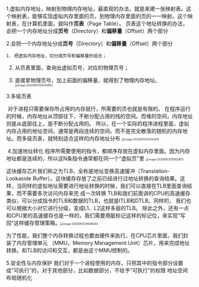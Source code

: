 1.虚拟内存地址，映射到物理内存地址，最直观的办法，就是来建一张映射表。这个映射表，能够实现虚拟内存里面的页，到物理内存里面的页的一一映射。这个映射表，在计算机里面，就叫作**页表**（Page Table）。 
页表这个地址转换的办法，会把一个内存地址分成**页号**（Directory）和**偏移量**（Offset）两个部分

2.会把一个内存地址分成**页号**（Directory）和**偏移量**（Offset）两个部分

	1. 把虚拟内存地址，切分成页号和偏移量的组合； 

2. 从页表里面，查询出虚拟页号，对应的物理页号； 

3. 直接拿物理页号，加上前面的偏移量，就得到了物理内存地址。
   <img src="/Users/wangfusheng/Library/Application Support/typora-user-images/image-20200913134535650.png" alt="image-20200913134535650" style="zoom:50%;" />

3.多级页表

​	 对于进程只需要保存所占用的内存就行，所需要的页也就是有限的。
​     在程序运行的时候，内存地址从顶部往下，不断分配占用的栈的空间。而堆的空间，内存地址则是从底部往上，是不断分配占用的。 所以，在一个实际的程序进程里面，虚拟内存占用的地址空间，通常是两段连续的空间。而不是完全散落的随机的内存地址。而多级页表，就特别适合这样的内存地址分布
<img src="/Users/wangfusheng/Library/Application Support/typora-user-images/image-20200913134743475.png" alt="image-20200913134743475" style="zoom:50%;" />

​	4.加速地址转化
​			程序所需要使用的指令，都顺序存放在虚拟内存里面。因为内存地址都是连续的，所以这N条指令通常都在同一个“虚拟页”里			<img src="/Users/wangfusheng/Library/Application Support/typora-user-images/image-20200913135552803.png" alt="image-20200913135552803" style="zoom:50%;" />

​			这块缓存芯片我们称之为TLB，全称是地址变换高速缓冲（Translation-Lookaside Buffer）。这块缓存存放了之前已经进行过地址转换的查询结果。这样，当同样的虚拟地址需要进行地址转换的时候，我们可以直接在TLB里面查询结果，而不需要多次访问内存来完 成一次转换
​			TLB和我们前面讲的CPU的高速缓存类似，可以分成指令的TLB和数据的TLB，也就是ITLB和DTLB。同样的， 我们也可以根据大小对它进行分级，变成L1、L2这样多层的TLB。 除此之外，还有一点和CPU里的高速缓存也是一样的，我们需要用脏标记这样的标记位，来实现“写回”这样缓存管理策略。
​		<img src="/Users/wangfusheng/Library/Application Support/typora-user-images/image-20200913135936544.png" alt="image-20200913135936544" style="zoom:50%;" />

​			为了性能，我们整个内存转换过程也要由硬件来执行。在CPU芯片里面，我们封装了内存管理单元 （MMU，Memory Management Unit）芯片，用来完成地址转换。和TLB的访问和交互，都是由这个MMU控制的。

5.安全性与内存保护
	我们对于一个进程使用的内存，只把其中的指令部分设置成“可执行”的，对于其他部分，比如数据部分，不给予“可执行”的权限
	地址空间布局随机化
			